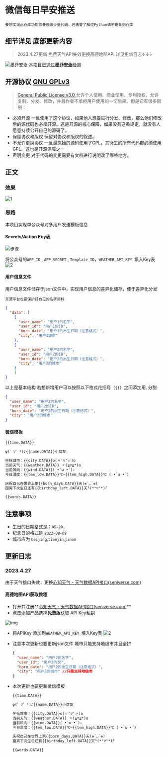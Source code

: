 # 微信每日早安推送

    要想实现此仓库功能需要修改少量代码，若未曾了解过Python请不要复刻仓库

## 细节详见 底部更新内容

> 2023.4.27更新 免费天气API失效更换高德地图API 详见更新日志↓↓↓



![墨菲安全](https://s.murphysec.com/badge/fromann/DailyWechat.svg)
[本项目已通过**墨菲安全**检测](https://www.murphysec.com/p/fromann/DailyWechat)


## 开源协议 [GNU GPLv3](./LICENSE)

>[General Public License v3.0 ](./LICENSE)
允许个人使用、商业使用、专利授权，允许复制、分发、修改，并且作者不承担用户使用的一切后果。但是它有很多限制：
- 必须开源
一旦使用了这个协议，如果他人想要进行分发、修改，那么他们修改后的源代码也必须开源。这是开源的核心保障，如果没有这条规定，就没有人愿意持续公开自己的源码了。
- 保留协议和版权
保留对协议和版权的叙述。
- 不允许更换协议
一旦最原始的源码使用了GPL，其衍生的所有代码都必须使用GPL。这也是开源保障之一
- 声明变更
对于代码的变更需要有文档进行说明改了哪些地方。

## 正文
### 效果
![1](https://github.com/fromann/DailyWechat/blob/master/pic/show.jpg)
### 思路
本项目实现单公众号对多用户发送模板信息
#### Secrets/Action Key表

![步骤](https://github.com/fromann/DailyWechat/blob/master/pic/buzhou.png)

将公众号的`APP_ID` , `APP_SECRET` , `Template_ID`，`WEATHER_API_KEY `填入Key表
![2](https://github.com/fromann/DailyWechat/blob/master/pic/secret.png)

#### 用户信息文件
用户信息文件储存于json文件中，实现用户信息的差异化储存，便于差异化分发

    开源平台也要保护好自己的名字资料
~~~json
{
  "data": [
    {
      "user_name": "用户1的名字",
      "user_id": "用户1的ID",
      "born_date": "用户1的出生日期（注意格式）",
      "city": "用户1城市"
    },
    {
      "user_name": "用户2的名字",
      "user_id": "用户2的ID",
      "born_date": "用户2的出生日期（注意格式）",
      "city": "用户2的城市" 
    }
    ]
}
~~~
以上是基本结构
若想新增用户可以按照以下格式花括号（`{}`）之间添加用`,`分割
~~~json
{
  "user_name": "用户2的名字",
  "user_id": "用户2的ID",
  "born_date": "用户2的出生日期（注意格式）",
  "city": "用户2的城市" 
}
~~~
#### 微信模板

~~~txt
{{time.DATA}}

φ(゜▽゜*)♪{{name.DATA}}小盆友

坐标城市：{{city.DATA}}o(〃'▽'〃)o
当前天气：{{weather.DATA}} ヾ(≧▽≦*)o
当前风向：{{wind.DATA}}( •̀ ω •́ )✧
今日温度：{{tem_low.DATA}}℃~{{tem_high.DATA}}℃ ( •̀ ω •́ )

庆祝自己在世界上第{{born_days.DATA}}天(❁´◡`❁)
距离下次生日还有{{birthday_left.DATA}}天╰(*°▽°*)╯

{{words.DATA}}
~~~
## 注意事项

- 生日的日期格式是：`05-20`，
- 纪念日的格式是 `2022-08-09`
- 城市应为 `beijing`,`tianjin`,`jinan`

## 更新日志

### 2023.4.27

由于天气接口失效，更换[心知天气 - 天气数据API接口(seniverse.com)](https://www.seniverse.com/)

#### 高德地图API获取教程

- 打开并注册**[心知天气 - 天气数据API接口(seniverse.com)](https://link.zhihu.com/?target=https%3A//lbs.amap.com/)**
- 点击添加产品选择**免费版**获取 API Key私钥

![img](https://github.com/fromann/DailyWechat/blob/master/pic/weather.png)

- 将APIKey 添加到`WEATHER_API_KEY `填入Key表
  ![2](https://github.com/fromann/DailyWechat/blob/master/pic/secret.png)

- 注意本次更新也要更新json文件 城市只能支持地级市并且全拼

  ~~~json
  {
    "user_name": "用户2的名字",
    "user_id": "用户2的ID",
    "born_date": "用户2的出生日期（注意格式）",
    "city": "用户2的城市" //只能支持地级市
  }
  ~~~


- 本次更新也要更新微信模板

  ~~~txt
  {{time.DATA}}
  
  φ(゜▽゜*)♪{{name.DATA}}小盆友
  
  坐标城市：{{city.DATA}}o(〃'▽'〃)o
  当前天气：{{weather.DATA}} ヾ(≧▽≦*)o
  当前风向：{{wind.DATA}}( •̀ ω •́ )✧
  今日温度：{{tem_low.DATA}}℃~{{tem_high.DATA}}℃ ( •̀ ω •́ )
  
  庆祝自己在世界上第{{born_days.DATA}}天(❁´◡`❁)
  距离下次生日还有{{birthday_left.DATA}}天╰(*°▽°*)╯
  
  {{words.DATA}}
  ~~~

  
